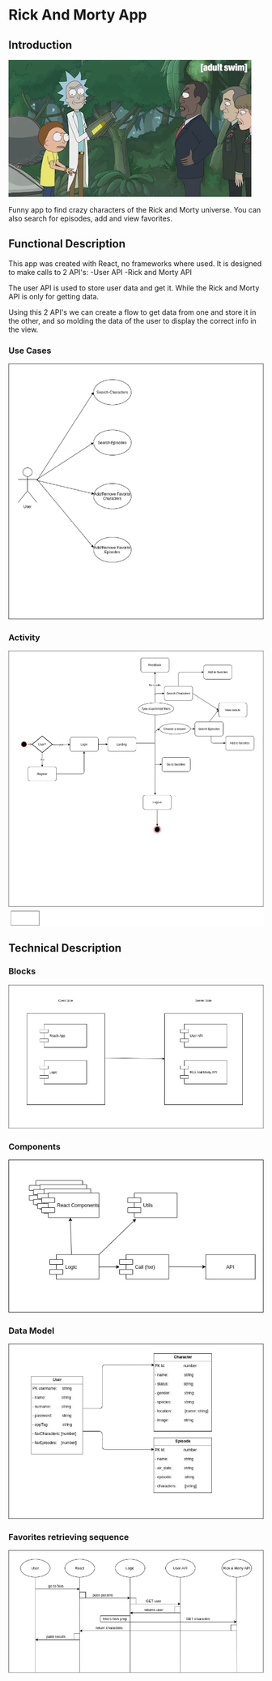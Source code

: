 # Rick And Morty App   

## Introduction

![](images/giphy.webp)

Funny app to find crazy characters of the Rick and Morty universe. You can also search for episodes, add and view favorites.


## Functional Description

This app was created with React, no frameworks where used. It is designed to make calls to 2 API's:
    -User API
    -Rick and Morty API

The user API is used to store user data and get it. While the Rick and Morty API is only for getting data.

Using this 2 API's we can create a flow to get data from one and store it in the other, and so molding the data of the user to display the correct info in the view.

### Use Cases
![](images/use-cases.jpg)

### Activity
![](images/flow.jpg)

## Technical Description

### Blocks
![](images/block-diagram.jpg)


### Components
![](images/components.jpg)


### Data Model
![](images/data-model.jpg)

### Favorites retrieving sequence
![](images/sequence.jpg)



